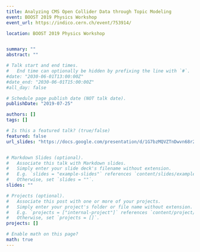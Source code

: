 ```yaml
---
title: Analyzing CMS Open Collider Data through Topic Modeling
event: BOOST 2019 Physics Workshop
event_url: https://indico.cern.ch/event/753914/

location: BOOST 2019 Physics Workshop


summary: ""
abstract: ""

# Talk start and end times.
#   End time can optionally be hidden by prefixing the line with `#`.
#date: "2030-06-01T13:00:00Z"
#date_end: "2030-06-01T15:00:00Z"
#all_day: false

# Schedule page publish date (NOT talk date).
publishDate: "2019-07-25"

authors: []
tags: []

# Is this a featured talk? (true/false)
featured: false
url_slides: "https://docs.google.com/presentation/d/1G7bzMQVZTnDwvn68r2P4fuZyfJIf58LyPQ_efgno8bg/edit?usp=sharing"


# Markdown Slides (optional).
#   Associate this talk with Markdown slides.
#   Simply enter your slide deck's filename without extension.
#   E.g. `slides = "example-slides"` references `content/slides/example-slides.md`.
#   Otherwise, set `slides = ""`.
slides: ""

# Projects (optional).
#   Associate this post with one or more of your projects.
#   Simply enter your project's folder or file name without extension.
#   E.g. `projects = ["internal-project"]` references `content/project/deep-learning/index.md`.
#   Otherwise, set `projects = []`.
projects: []

# Enable math on this page?
math: true
---
```


